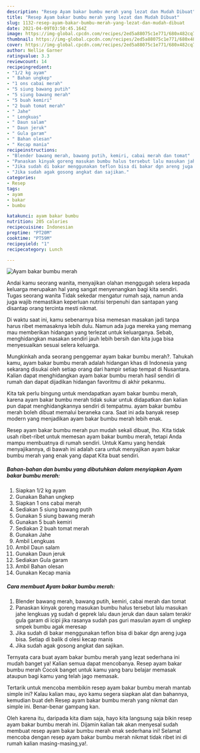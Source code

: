 ```yaml
---
description: "Resep Ayam bakar bumbu merah yang lezat dan Mudah Dibuat"
title: "Resep Ayam bakar bumbu merah yang lezat dan Mudah Dibuat"
slug: 1132-resep-ayam-bakar-bumbu-merah-yang-lezat-dan-mudah-dibuat
date: 2021-04-09T03:50:45.164Z
image: https://img-global.cpcdn.com/recipes/2ed5a88075c1e771/680x482cq70/ayam-bakar-bumbu-merah-foto-resep-utama.jpg
thumbnail: https://img-global.cpcdn.com/recipes/2ed5a88075c1e771/680x482cq70/ayam-bakar-bumbu-merah-foto-resep-utama.jpg
cover: https://img-global.cpcdn.com/recipes/2ed5a88075c1e771/680x482cq70/ayam-bakar-bumbu-merah-foto-resep-utama.jpg
author: Nellie Garner
ratingvalue: 3.3
reviewcount: 14
recipeingredient:
- "1/2 kg ayam"
- " Bahan ungkep"
- "1 ons cabai merah"
- "5 siung bawang putih"
- "5 siung bawang merah"
- "5 buah kemiri"
- "2 buah tomat merah"
- " Jahe"
- " Lengkuas"
- " Daun salam"
- " Daun jeruk"
- " Gula garam"
- " Bahan olesan"
- " Kecap mania"
recipeinstructions:
- "Blender bawang merah, bawang putih, kemiri, cabai merah dan tomat"
- "Panaskan kinyak goreng masukan bumbu halus tersebut lalu masukan jahe lengkuas yg sudah d geprek lalu daun jeruk dan daun salam terakir gula garam di icipi jika rasanya sudah pas guri masulan ayam di ungkep smpek bumbu agak meresap"
- "Jika sudah di bakar menggunakan teflon bisa di bakar dgn areng juga bisa. Setiap di balik d olesi kecap manis"
- "Jika sudah agak gosong angkat dan sajikan."
categories:
- Resep
tags:
- ayam
- bakar
- bumbu

katakunci: ayam bakar bumbu 
nutrition: 205 calories
recipecuisine: Indonesian
preptime: "PT20M"
cooktime: "PT59M"
recipeyield: "1"
recipecategory: Lunch

---
```



![Ayam bakar bumbu merah](https://img-global.cpcdn.com/recipes/2ed5a88075c1e771/680x482cq70/ayam-bakar-bumbu-merah-foto-resep-utama.jpg)

Andai kamu seorang wanita, menyajikan olahan menggugah selera kepada keluarga merupakan hal yang sangat menyenangkan bagi kita sendiri. Tugas seorang  wanita Tidak sekedar mengatur rumah saja, namun anda juga wajib memastikan keperluan nutrisi terpenuhi dan santapan yang disantap orang tercinta mesti nikmat.

Di waktu  saat ini, kamu sebenarnya bisa memesan masakan jadi tanpa harus ribet memasaknya lebih dulu. Namun ada juga mereka yang memang mau memberikan hidangan yang terlezat untuk keluarganya. Sebab, menghidangkan masakan sendiri jauh lebih bersih dan kita juga bisa menyesuaikan sesuai selera keluarga. 



Mungkinkah anda seorang penggemar ayam bakar bumbu merah?. Tahukah kamu, ayam bakar bumbu merah adalah hidangan khas di Indonesia yang sekarang disukai oleh setiap orang dari hampir setiap tempat di Nusantara. Kalian dapat menghidangkan ayam bakar bumbu merah hasil sendiri di rumah dan dapat dijadikan hidangan favoritmu di akhir pekanmu.

Kita tak perlu bingung untuk mendapatkan ayam bakar bumbu merah, karena ayam bakar bumbu merah tidak sukar untuk didapatkan dan kalian pun dapat menghidangkannya sendiri di tempatmu. ayam bakar bumbu merah boleh dibuat memalui beraneka cara. Saat ini ada banyak resep modern yang menjadikan ayam bakar bumbu merah lebih enak.

Resep ayam bakar bumbu merah pun mudah sekali dibuat, lho. Kita tidak usah ribet-ribet untuk memesan ayam bakar bumbu merah, tetapi Anda mampu membuatnya di rumah sendiri. Untuk Kamu yang hendak menyajikannya, di bawah ini adalah cara untuk menyajikan ayam bakar bumbu merah yang enak yang dapat Kita buat sendiri.

<!--inarticleads1-->

##### Bahan-bahan dan bumbu yang dibutuhkan dalam menyiapkan Ayam bakar bumbu merah:

1. Siapkan 1/2 kg ayam
1. Gunakan  Bahan ungkep
1. Siapkan 1 ons cabai merah
1. Sediakan 5 siung bawang putih
1. Gunakan 5 siung bawang merah
1. Gunakan 5 buah kemiri
1. Sediakan 2 buah tomat merah
1. Gunakan  Jahe
1. Ambil  Lengkuas
1. Ambil  Daun salam
1. Gunakan  Daun jeruk
1. Sediakan  Gula garam
1. Ambil  Bahan olesan
1. Gunakan  Kecap mania




<!--inarticleads2-->

##### Cara membuat Ayam bakar bumbu merah:

1. Blender bawang merah, bawang putih, kemiri, cabai merah dan tomat
1. Panaskan kinyak goreng masukan bumbu halus tersebut lalu masukan jahe lengkuas yg sudah d geprek lalu daun jeruk dan daun salam terakir gula garam di icipi jika rasanya sudah pas guri masulan ayam di ungkep smpek bumbu agak meresap
1. Jika sudah di bakar menggunakan teflon bisa di bakar dgn areng juga bisa. Setiap di balik d olesi kecap manis
1. Jika sudah agak gosong angkat dan sajikan.




Ternyata cara buat ayam bakar bumbu merah yang lezat sederhana ini mudah banget ya! Kalian semua dapat mencobanya. Resep ayam bakar bumbu merah Cocok banget untuk kamu yang baru belajar memasak ataupun bagi kamu yang telah jago memasak.

Tertarik untuk mencoba membikin resep ayam bakar bumbu merah mantab simple ini? Kalau kalian mau, ayo kamu segera siapkan alat dan bahannya, kemudian buat deh Resep ayam bakar bumbu merah yang nikmat dan simple ini. Benar-benar gampang kan. 

Oleh karena itu, daripada kita diam saja, hayo kita langsung saja bikin resep ayam bakar bumbu merah ini. Dijamin kalian tak akan menyesal sudah membuat resep ayam bakar bumbu merah enak sederhana ini! Selamat mencoba dengan resep ayam bakar bumbu merah nikmat tidak ribet ini di rumah kalian masing-masing,ya!.

